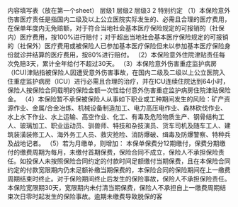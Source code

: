 内容填写表（放在第一个sheet）
	层级1	层级2	层级3
	2 特别约定
		（1）本保险意外伤害医疗责任是指国内二级及以上公立医院实际发生的、必需且合理的医疗费用，在保单年度内无免赔额，对于符合当地社会基本医疗保险规定的可报销的（社保内）医疗费用，按100%进行赔付；对于超出当地社会基本医疗保险规定的可报销的（社保外）医疗费用或被保险人已参加基本医疗保险但未以参加基本医疗保险身份就诊并结算的医疗费用，按80%进行赔付。
		（2）本保险意外住院津贴责任每次免赔3天，累计全年给付不超过30天。
		（3）本保险意外伤害重症监护病房（ICU)津贴指被保险人因遭受意外伤害事故，在国内二级及二级以上公立医院入住重症监护病房（ICU）进行必需且合理的治疗，并在ICU连续住院达到64小时，保险人按保险合同载明的保险金额一次性给付意外伤害重症监护病房住院津贴保险金。
		（4）本保险暂不承保被保险人从事如下职业或工种期间发生的风险：矿产资源作业、金属/合金冶炼、机械设备制造加工、电力高压电作业、森林砍伐作业、水上水下作业、水上运输、高空作业、化工、有毒及危险物质生产、钢骨结构工人、玻璃加工、职业运动员、驯兽师、特技和杂技演员、货车司机及随车工人、建筑装潢装修工人、海外务工人员、救灾抢险、消防爆破、缉毒及防爆警察、特种兵及战地记者。
		（5）若为月缴单，则增加：
本保单保费分12期缴付，保费分期缴付的缴费周期为每月，未缴付首期保费，保险合同不成立，保险人不承担保险责任。如投保人未按照保险合同约定的付款时间足额缴付当期保费，且在本保险合同约定的付款宽限期内仍未足额补缴当期保费的，本保险合同的保险期间在上一缴费周期结束时终止。对于保险期间终止后发生的保险事故，保险人不承担保险责任。本保险宽限期30天，宽限期内未付清当期保费，保险人不承担自上一缴费周期结束次日零时起发生的保险事故。逾期未缴费导致脱保的客


